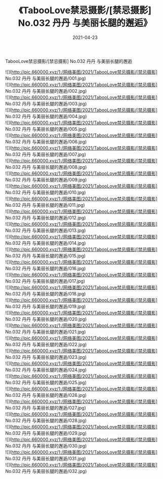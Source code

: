 ﻿---
layout: post
title:  《TabooLove禁忌摄影/[禁忌摄影] No.032 丹丹 与美丽长腿的邂逅》
date:   2021-04-23
img: http://pic.660000.xyz/1:/网络美图/2021/TabooLove禁忌摄影/[禁忌摄影] No.032 丹丹 与美丽长腿的邂逅/000.jpg
categories: [美女, 清纯, 唯美]
---

TabooLove禁忌摄影/[禁忌摄影] No.032 丹丹 与美丽长腿的邂逅

 ![](http://pic.660000.xyz/1:/网络美图/2021/TabooLove禁忌摄影/[禁忌摄影] No.032 丹丹 与美丽长腿的邂逅/001.jpg) <br>![](http://pic.660000.xyz/1:/网络美图/2021/TabooLove禁忌摄影/[禁忌摄影] No.032 丹丹 与美丽长腿的邂逅/002.jpg) <br>![](http://pic.660000.xyz/1:/网络美图/2021/TabooLove禁忌摄影/[禁忌摄影] No.032 丹丹 与美丽长腿的邂逅/003.jpg) <br>![](http://pic.660000.xyz/1:/网络美图/2021/TabooLove禁忌摄影/[禁忌摄影] No.032 丹丹 与美丽长腿的邂逅/004.jpg) <br>![](http://pic.660000.xyz/1:/网络美图/2021/TabooLove禁忌摄影/[禁忌摄影] No.032 丹丹 与美丽长腿的邂逅/005.jpg) <br>![](http://pic.660000.xyz/1:/网络美图/2021/TabooLove禁忌摄影/[禁忌摄影] No.032 丹丹 与美丽长腿的邂逅/006.jpg) <br>![](http://pic.660000.xyz/1:/网络美图/2021/TabooLove禁忌摄影/[禁忌摄影] No.032 丹丹 与美丽长腿的邂逅/007.jpg) <br>![](http://pic.660000.xyz/1:/网络美图/2021/TabooLove禁忌摄影/[禁忌摄影] No.032 丹丹 与美丽长腿的邂逅/008.jpg) <br>![](http://pic.660000.xyz/1:/网络美图/2021/TabooLove禁忌摄影/[禁忌摄影] No.032 丹丹 与美丽长腿的邂逅/009.jpg) <br>![](http://pic.660000.xyz/1:/网络美图/2021/TabooLove禁忌摄影/[禁忌摄影] No.032 丹丹 与美丽长腿的邂逅/010.jpg) <br>![](http://pic.660000.xyz/1:/网络美图/2021/TabooLove禁忌摄影/[禁忌摄影] No.032 丹丹 与美丽长腿的邂逅/011.jpg) <br>![](http://pic.660000.xyz/1:/网络美图/2021/TabooLove禁忌摄影/[禁忌摄影] No.032 丹丹 与美丽长腿的邂逅/012.jpg) <br>![](http://pic.660000.xyz/1:/网络美图/2021/TabooLove禁忌摄影/[禁忌摄影] No.032 丹丹 与美丽长腿的邂逅/013.jpg) <br>![](http://pic.660000.xyz/1:/网络美图/2021/TabooLove禁忌摄影/[禁忌摄影] No.032 丹丹 与美丽长腿的邂逅/014.jpg) <br>![](http://pic.660000.xyz/1:/网络美图/2021/TabooLove禁忌摄影/[禁忌摄影] No.032 丹丹 与美丽长腿的邂逅/015.jpg) <br>![](http://pic.660000.xyz/1:/网络美图/2021/TabooLove禁忌摄影/[禁忌摄影] No.032 丹丹 与美丽长腿的邂逅/016.jpg) <br>![](http://pic.660000.xyz/1:/网络美图/2021/TabooLove禁忌摄影/[禁忌摄影] No.032 丹丹 与美丽长腿的邂逅/017.jpg) <br>![](http://pic.660000.xyz/1:/网络美图/2021/TabooLove禁忌摄影/[禁忌摄影] No.032 丹丹 与美丽长腿的邂逅/018.jpg) <br>![](http://pic.660000.xyz/1:/网络美图/2021/TabooLove禁忌摄影/[禁忌摄影] No.032 丹丹 与美丽长腿的邂逅/019.jpg) <br>![](http://pic.660000.xyz/1:/网络美图/2021/TabooLove禁忌摄影/[禁忌摄影] No.032 丹丹 与美丽长腿的邂逅/020.jpg) <br>![](http://pic.660000.xyz/1:/网络美图/2021/TabooLove禁忌摄影/[禁忌摄影] No.032 丹丹 与美丽长腿的邂逅/021.jpg) <br>![](http://pic.660000.xyz/1:/网络美图/2021/TabooLove禁忌摄影/[禁忌摄影] No.032 丹丹 与美丽长腿的邂逅/022.jpg) <br>![](http://pic.660000.xyz/1:/网络美图/2021/TabooLove禁忌摄影/[禁忌摄影] No.032 丹丹 与美丽长腿的邂逅/023.jpg) <br>![](http://pic.660000.xyz/1:/网络美图/2021/TabooLove禁忌摄影/[禁忌摄影] No.032 丹丹 与美丽长腿的邂逅/024.jpg) <br>![](http://pic.660000.xyz/1:/网络美图/2021/TabooLove禁忌摄影/[禁忌摄影] No.032 丹丹 与美丽长腿的邂逅/025.jpg) <br>![](http://pic.660000.xyz/1:/网络美图/2021/TabooLove禁忌摄影/[禁忌摄影] No.032 丹丹 与美丽长腿的邂逅/026.jpg) <br>![](http://pic.660000.xyz/1:/网络美图/2021/TabooLove禁忌摄影/[禁忌摄影] No.032 丹丹 与美丽长腿的邂逅/027.jpg) <br>![](http://pic.660000.xyz/1:/网络美图/2021/TabooLove禁忌摄影/[禁忌摄影] No.032 丹丹 与美丽长腿的邂逅/028.jpg) <br>![](http://pic.660000.xyz/1:/网络美图/2021/TabooLove禁忌摄影/[禁忌摄影] No.032 丹丹 与美丽长腿的邂逅/029.jpg) <br>![](http://pic.660000.xyz/1:/网络美图/2021/TabooLove禁忌摄影/[禁忌摄影] No.032 丹丹 与美丽长腿的邂逅/030.jpg) <br>![](http://pic.660000.xyz/1:/网络美图/2021/TabooLove禁忌摄影/[禁忌摄影] No.032 丹丹 与美丽长腿的邂逅/031.jpg) <br>![](http://pic.660000.xyz/1:/网络美图/2021/TabooLove禁忌摄影/[禁忌摄影] No.032 丹丹 与美丽长腿的邂逅/032.jpg) <br>